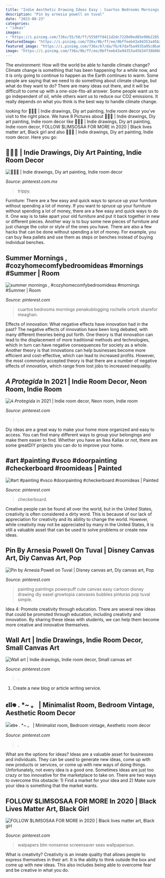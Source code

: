 ```yaml
---
title: "Indie Aesthetic Drawing Ideas Easy : Cuartos Bedrooms Mornings Penakublogging Rochelle Ortork Sharefor Meaghan"
description: "Pin by arnesia powell on tuval"
date: "2023-08-23"
categories:
- "ideas"
images:
- "https://i.pinimg.com/736x/55/50/ff/5550ffd411d2dc7220d9ed85e90b2285.jpg"
featuredImage: "https://i.pinimg.com/736x/0b/ff/ee/0bffeeb43a94353a45b34f38b06875c4.jpg"
featured_image: "https://i.pinimg.com/736x/67/da/fb/67dafba4935a95c8ba62fa3ec591e406.jpg"
image: "https://i.pinimg.com/736x/0b/ff/ee/0bffeeb43a94353a45b34f38b06875c4.jpg"
---
```



The environment: How will the world be able to handle climate change?
Climate change is something that has been happening for a while now, and it is only going to continue to happen as the Earth continues to warm. Some people are saying that we need to do something about climate change, but what do they want to do? There are many ideas out there, and it will be difficult to come up with a one-size-fits-all answer. Some people want us to go independent of oil, while others want us to reduce our CO2 emissions. It really depends on what you think is the best way to handle climate change.

	

		
looking for 🌈🍄🍃 | Indie drawings, Diy art painting, Indie room decor you've visit to the right place. We have 8 Pictures about 🌈🍄🍃 | Indie drawings, Diy art painting, Indie room decor like 🌈🍄🍃 | Indie drawings, Diy art painting, Indie room decor, FOLLOW $LIMSOSAA FOR MORE in 2020 | Black lives matter art, Black girl and also 🌈🍄🍃 | Indie drawings, Diy art painting, Indie room decor. Here you go:
		
    
## 🌈🍄🍃 | Indie Drawings, Diy Art Painting, Indie Room Decor

<img loading=lazy src="https://i.pinimg.com/736x/7c/7b/d2/7c7bd2fbf0c7e78a7f0dd49c7cc01292.jpg" onerror="this.onerror=null;this.src='https://tse1.mm.bing.net/th?id=OIP.pEXQ_MLsHFn0ZZF08KQaCgHaJ3&amp;pid=15.1';" alt="🌈🍄🍃 | Indie drawings, Diy art painting, Indie room decor">

_Source: pinterest.com.mx_

>trippy. 

	

Furniture: There are a few easy and quick ways to spruce up your furniture without spending a lot of money.
If you want to spruce up your furniture without spending a lot of money, there are a few easy and quick ways to do it. One way is to take apart your old furniture and put it back together in new or different pieces. Another way is to buy some new pieces of furniture and just change the color or style of the ones you have. There are also a few hacks that can be done without spending a lot of money. For example, you can buy Ikea pallets and use them as steps or benches instead of buying individual benches.

    
## Summer Mornings , #cozyhomecomfybedroomideas #mornings #Summer | Room

<img loading=lazy src="https://i.pinimg.com/736x/e1/65/da/e165daf12ae0ac40aab530b8daace414.jpg" onerror="this.onerror=null;this.src='https://tse4.mm.bing.net/th?id=OIP.XaTl4meITADW7fWZFoZjUAHaJ3&amp;pid=15.1';" alt="summer mornings , #cozyhomecomfybedroomideas #mornings #Summer | Room">

_Source: pinterest.com_

>cuartos bedrooms mornings penakublogging rochelle ortork sharefor meaghan. 

	

Effects of innovation: What negative effects have innovation had in the past?
The negative effects of innovation have been long debated, with many different theories being put forth. One theory is that innovation can lead to the displacement of more traditional methods and technologies, which in turn can have negative consequences for society as a whole. Another theory is that innovations can help businesses become more efficient and cost-effective, which can lead to increased profits. However, the most commonly accepted theory is that there are a number of negative effects of innovation, which range from lost jobs to increased inequality.

    
## 𝘈 𝘗𝘳𝘰𝘵𝘦𝘨𝘪𝘥𝘢 In 2021 | Indie Room Decor, Neon Room, Indie Room

<img loading=lazy src="https://i.pinimg.com/736x/0b/ff/ee/0bffeeb43a94353a45b34f38b06875c4.jpg" onerror="this.onerror=null;this.src='https://tse2.mm.bing.net/th?id=OIP.oCAZHBe5VJFzqWevDT6l2gHaJ3&amp;pid=15.1';" alt="𝘈 𝘗𝘳𝘰𝘵𝘦𝘨𝘪𝘥𝘢 in 2021 | Indie room decor, Neon room, Indie room">

_Source: pinterest.com_

>. 

	

Diy ideas are a great way to make your home more organized and easy to access. You can find many different ways to group your belongings and make them easier to find. Whether you have an Ikea Kallax or not, there are some greatDIY projects you can do to improve your home.

    
## #art #painting #vsco #doorpainting #checkerboard #roomideas | Painted

<img loading=lazy src="https://i.pinimg.com/736x/f1/3b/d4/f13bd4654c0f9b0372e54335d780d2e0.jpg" onerror="this.onerror=null;this.src='https://tse1.mm.bing.net/th?id=OIP.TtpBsrsCvZdDY6YZG5wwXgHaJ3&amp;pid=15.1';" alt="#art #painting #vsco #doorpainting #checkerboard #roomideas | Painted">

_Source: pinterest.com_

>checkerboard. 

	

Creative people can be found all over the world, but in the United States, creativity is often considered a dirty word. This is because of our lack of appreciation for creativity and its ability to change the world. However, while creativity may not be appreciated by many in the United States, it is still a valuable asset that can be used to solve problems or create new ideas.

    
## Pin By Arnesia Powell On Tuval | Disney Canvas Art, Diy Canvas Art, Pop

<img loading=lazy src="https://i.pinimg.com/736x/67/da/fb/67dafba4935a95c8ba62fa3ec591e406.jpg" onerror="this.onerror=null;this.src='https://tse1.mm.bing.net/th?id=OIP.qqr3mQSZbLVgryYUwCMAeAHaJ3&amp;pid=15.1';" alt="Pin by Arnesia Powell on Tuval | Disney canvas art, Diy canvas art, Pop">

_Source: pinterest.com_

>painting paintings powerpuff cute canvas easy cartoon disney drawing diy easel growtopia canvases bubbles pinturas pop tuval simple. 

	

Idea 4: Promote creativity through education.
There are several new ideas that could be promoted through education, including creativity and innovation. By sharing these ideas with students, we can help them become more creative and innovative themselves.

    
## Wall Art | Indie Drawings, Indie Room Decor, Small Canvas Art

<img loading=lazy src="https://i.pinimg.com/736x/9b/f4/c1/9bf4c173be8ee980f55fcbb867c35c3c.jpg" onerror="this.onerror=null;this.src='https://tse4.mm.bing.net/th?id=OIP.b82gorYlz4KpdPo7fdK29AHaOk&amp;pid=15.1';" alt="Wall art | Indie drawings, Indie room decor, Small canvas art">

_Source: pinterest.com_

>. 

	

1. Create a new blog or article writing service.

    
## 𝖊𝖑𝖑𖦹 . *~ 。 | Minimalist Room, Bedroom Vintage, Aesthetic Room Decor

<img loading=lazy src="https://i.pinimg.com/736x/55/50/ff/5550ffd411d2dc7220d9ed85e90b2285.jpg" onerror="this.onerror=null;this.src='https://tse2.mm.bing.net/th?id=OIP.DqYCjhSOZpEaYUG4MiOJNgHaNL&amp;pid=15.1';" alt="𝖊𝖑𝖑𖦹 . *~ 。 | Minimalist room, Bedroom vintage, Aesthetic room decor">

_Source: pinterest.com_

>. 

	

What are the options for ideas?
Ideas are a valuable asset for businesses and individuals. They can be used to generate new ideas, come up with new products or services, or come up with new ways of doing things. Unfortunately, not every idea is a good one. Sometimes ideas are just too crazy or too innovative for the marketplace to take on. There are two ways to overcome this obstacle: 1) Find a market for your idea and 2) Make sure your idea is something that the market wants.

    
## FOLLOW $LIMSOSAA FOR MORE In 2020 | Black Lives Matter Art, Black Girl

<img loading=lazy src="https://i.pinimg.com/736x/35/6d/f3/356df301c593a8aa32d9e8a09b83f62f.jpg" onerror="this.onerror=null;this.src='https://tse3.mm.bing.net/th?id=OIP.sNjjU7jPfh5NMaVQWmWQWQAAAA&amp;pid=15.1';" alt="FOLLOW $LIMSOSAA FOR MORE in 2020 | Black lives matter art, Black girl">

_Source: pinterest.com_

>walpapers blm nonsense screensaver seas wallpapersun. 

	

What is creativity?
Creativity is an innate quality that allows people to express themselves in their art. It is the ability to think outside the box and come up with new ideas. This also includes being able to overcome fear and be creative in what you do.

